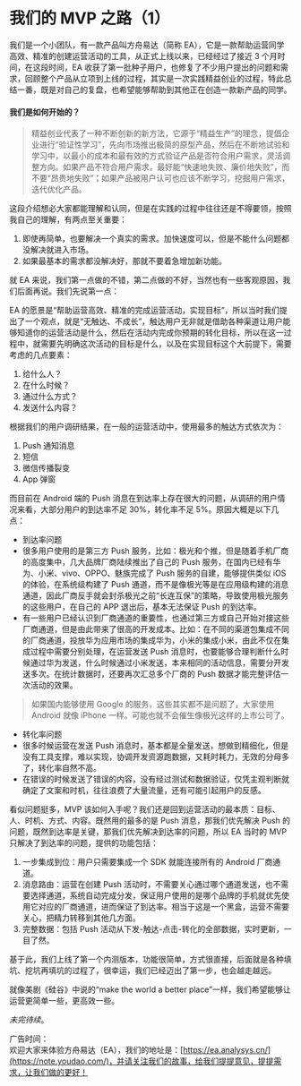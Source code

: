 # 我们的 MVP 之路（1）

我们是一个小团队，有一款产品叫方舟易达（简称 EA），它是一款帮助运营同学高效、精准的创建运营活动的工具，从正式上线以来，已经经过了接近 3 个月时间，在这段时间，EA 收获了第一批种子用户，也修复了不少用户提出的问题和需求，回顾整个产品从立项到上线的过程，其实是一次实践精益创业的过程，特此总结一番，既是对自己的复盘，也希望能够帮助到其他正在创造一款新产品的同学。

#### 我们是如何开始的？

> 精益创业代表了一种不断创新的新方法，它源于“精益生产”的理念，提倡企业进行“验证性学习”，先向市场推出极简的原型产品，然后在不断地试验和学习中，以最小的成本和最有效的方式验证产品是否符合用户需求，灵活调整方向。如果产品不符合用户需求，最好能“快速地失败、廉价地失败”，而不要“昂贵地失败”；如果产品被用户认可也应该不断学习，挖掘用户需求，迭代优化产品。

这段介绍想必大家都能理解和认同，但是在实践的过程中往往还是不得要领，按照我自己的理解，有两点至关重要：

1. 即使再简单，也要解决一个真实的需求。加快速度可以，但是不能什么问题都没解决就进入市场。
2. 如果最基本的需求都没解决好，那就不要着急增加新功能。

就 EA 来说，我们第一点做的不错，第二点做的不好，当然也有一些客观原因，我们后面再说。我们先说第一点：

EA 的愿景是“帮助运营高效、精准的完成运营活动，实现目标”，所以当时我们提出了一个观点，就是“无触达、不成长”，触达用户无非就是借助各种渠道让用户能够知道你的运营活动是什么，然后在活动内完成你预期的转化目标，所以在这一过程中，就需要先明确这次活动的目标是什么，以及在实现目标这个大前提下，需要考虑的几点要素：

1. 给什么人？
2. 在什么时候？
3. 通过什么方式？
4. 发送什么内容？

根据我们的用户调研结果，在一般的运营活动中，使用最多的触达方式依次为：

1. Push 通知消息
2. 短信
3. 微信传播裂变
4. App 弹窗

而目前在 Android 端的 Push 消息在到达率上存在很大的问题，从调研的用户情况来看，大部分用户的到达率不足 30%，转化率不足 5%。原因大概是以下几点：

* 到达率问题
* 很多用户使用的是第三方 Push 服务，比如：极光和个推，但是随着手机厂商的高度集中，几大品牌厂商陆续推出了自己的 Push 服务，在国内已经有华为、小米、vivo、OPPO、魅族完成了 Push 服务的自建，能够提供类似 iOS 的体验，在系统级构建了 Push 通道，而不是像极光等是在应用级构建的消息通道，因此厂商反手就会封杀极光之前“长连互保”的策略，导致使用极光服务的这些用户，在自己的 APP 退出后，基本无法保证 Push 的到达率。
* 有一些用户已经认识到厂商通道的重要性，也通过第三方或自己开始对接这些厂商通道，但是由此带来了很高的开发成本。比如：在不同的渠道包集成不同的厂商通道，投放华为应用市场的集成华为，小米的集成小米，由此不仅在集成过程中需要分别处理，在运营发送 Push 消息时，也要能够合理判断什么时候通过华为发送，什么时候通过小米发送，本来相同的活动信息，需要分开发送多次。在统计数据时，还要再次汇总多个厂商的 Push 数据才能完整评估一次活动的效果。

> 如果国内能够使用 Google 的服务，这些其实都不是问题了，大家使用 Android 就像 iPhone 一样。可能也就不会催生像极光这样的上市公司了。

* 转化率问题
* 很多时候运营在发送 Push 消息时，基本都是全量发送，想做到精细化，但是没有工具支撑，难以实现，协调开发资源跑数据，又耗时耗力，无效的分母多了，转化率自然不高。
* 在错误的时候发送了错误的内容，没有经过测试和数据验证，仅凭主观判断就确定了文案和时机，往往浪费了大量流量，还有可能引起用户的反感。

看似问题挺多，MVP 该如何入手呢？我们还是回到运营活动的最本质：目标、人、时机、方式、内容。既然用的最多的是 Push 消息，那我们优先解决 Push 的问题，既然到达率是关键，那我们优先解决到达率的问题，所以 EA 当时的 MVP 只解决了到达率的问题，提供的功能包括：

1. 一步集成到位：用户只需要集成一个 SDK 就能连接所有的 Android 厂商通道。
2. 消息路由：运营在创建 Push 活动时，不需要关心通过哪个通道发送，也不需要选择通道，系统自动完成分发，保证用户使用的是哪个品牌的手机就优先使用它对应的厂商通道，进而保证了到达率。相当于这是一个黑盒，运营不需要关心，把精力转移到其他几方面。
3. 完整数据：包括 Push 活动从下发-触达-点击-转化的全部数据，实时更新，一目了然。

基于此，我们上线了第一个内测版本，功能很简单，方式很直接，后面就是各种填坑、挖坑再填坑的过程了，很幸运，我们已经迈出了第一步，也会越走越远。

就像美剧《硅谷》中说的“make the world a better place”一样，我们希望能够让运营更简单一些，更高效一些。

_未完待续_。

广告时间：  
欢迎大家来体验方舟易达（EA），我们的地址是：[https://ea.analysys.cn/](https://note.youdao.com/)，并请关注我们的故事，给我们提提意见，提提需求，让我们做的更好！

